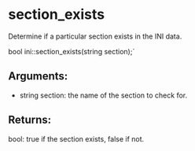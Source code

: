 # section_exists
Determine if a particular section exists in the INI data.

bool ini::section_exists(string section);`

## Arguments:
* string section: the name of the section to check for.

## Returns:
bool: true if the section exists, false if not.
